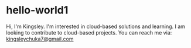 # hello-world1
Hi, I'm Kingsley.
I'm interested in cloud-based solutions and learning.
I am looking to contribute to cloud-based projects.
You can reach me via: kingsleychuka7@gmail.com
